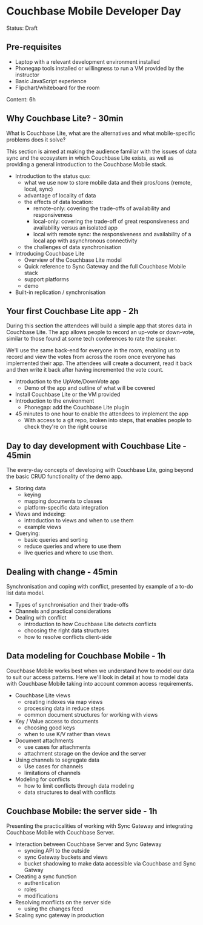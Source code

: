 Couchbase Mobile Developer Day
==============================

Status: Draft

Pre-requisites
---------------

 * Laptop with a relevant development environment installed
 * Phonegap tools installed or willingness to run a VM provided by the instructor
 * Basic JavaScript experience
 * Flipchart/whiteboard for the room

Content: 6h


## Why Couchbase Lite? - 30min

What is Couchbase Lite, what are the alternatives and what mobile-specific
problems does it solve?

This section is aimed at making the audience familiar
with the issues of data sync and the ecosystem in which Couchbase Lite exists,
as well as providing a general introduction to the Couchbase Mobile stack.

- Introduction to the status quo:
  - what we use now to store mobile data and their pros/cons (remote, local, sync)
  - advantage of locality of data
  - the effects of data location:
    - remote-only: covering the trade-offs of availability and responsiveness
    - local-only: covering the trade-off of great responsiveness and availability versus an isolated app
    - local with remote sync: the responsiveness and availability of a local app with asynchronous connectivity
  - the challenges of data synchronisation
- Introducing Couchbase Lite
  - Overview of the Couchbase Lite model
  - Quick reference to Sync Gateway and the full Couchbase Mobile stack
  - support platforms
  - demo
- Built-in replication / synchronisation

## Your first Couchbase Lite app - 2h

During this section the attendees will build a simple app that stores data in
Couchbase Lite. The app allows people to record an up-vote or down-vote, similar
to those found at some tech conferences to rate the speaker.

We'll use the same back-end for everyone in the room, enabling us to record and
view the votes from across the room once everyone has implemented their app. The
attendees will create a document, read it back and then write it back after having
incremented the vote count.

- Introduction to the UpVote/DownVote app
  - Demo of the app and outline of what will be covered
- Install Couchbase Lite or the VM provided
- Introduction to the environment
  - Phonegap: add the Couchbase Lite plugin
- 45 minutes to one hour to enable the attendees to implement the app
  - With access to a git repo, broken into steps, that enables people to check
  they're on the right course


## Day to day development with Couchbase Lite - 45min

The every-day concepts of developing with Couchbase Lite, going beyond the basic
CRUD functionality of the demo app.

- Storing data
  - keying
  - mapping documents to classes
  - platform-specific data integration
- Views and indexing:
  - introduction to views and when to use them
  - example views
- Querying:
  - basic queries and sorting
  - reduce queries and where to use them
  - live queries and where to use them.

## Dealing with change - 45min

Synchronisation and coping with conflict, presented by example of a to-do list
data model.

- Types of synchronisation and their trade-offs
- Channels and practical considerations
- Dealing with conflict
  - introduction to how Couchbase Lite detects conflicts
  - choosing the right data structures
  - how to resolve conflicts client-side


## Data modeling for Couchbase Mobile - 1h

Couchbase Mobile works best when we understand how to model our data to suit our
access patterns. Here we'll look in detail at how to model data with Couchbase Mobile
taking into account common access requirements.

- Couchbase Lite views
  - creating indexes via map views
  - processing data in reduce steps
  - common document structures for working with views
- Key / Value access to documents
  - choosing good keys
  - when to use K/V rather than views
- Document attachments
  - use cases for attachments
  - attachment storage on the device and the server
- Using channels to segregate data
  - Use cases for channels
  - limitations of channels
- Modeling for conflicts
  - how to limit conflicts through data modeling
  - data structures to deal with conflicts

## Couchbase Mobile: the server side - 1h

Presenting the practicalities of working with Sync Gateway and integrating
Couchbase Mobile with Couchbase Server.

- Interaction between Couchbase Server and Sync Gateway
  - syncing API to the outside
  - sync Gateway buckets and views
  - bucket shadowing to make data accessible via Couchbase and Sync Gatway
- Creating a sync function
  - authentication
  - roles
  - modifications
- Resolving monflicts on the server side
  - using the changes feed
- Scaling sync gateway in production


